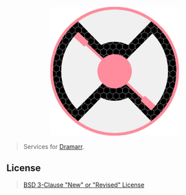 <p align="center"><img src="https://github.com/Dramarr/Resources/blob/master/Images/logo.jpg?raw=true" width="300px;" height="300px" /></p>

> Services for [Dramarr](https://dramarr.now.sh).

## License

> [BSD 3-Clause "New" or "Revised" License](https://github.com/Dramarr/Dramarr.Scrapers/blob/master/LICENSE)